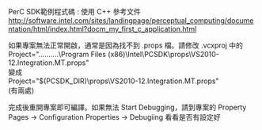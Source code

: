 PerC SDK範例程式碼 : 使用 C++
參考文件 http://software.intel.com/sites/landingpage/perceptual_computing/documentation/html/index.html?docm_my_first_c_application.html

如果專案無法正常開啟，通常是因為找不到 .props 檔。請修改 .vcxproj 中的
Project="..\..\..\..\..\Program Files (x86)\Intel\PCSDK\props\VS2010-12.Integration.MT.props" <br/>
變成<br/>
Project="$(PCSDK_DIR)\props\VS2010-12.Integration.MT.props" <br/>
(有兩處)

完成後重開專案即可編譯。如果無法 Start Debugging，請到專案的 Property Pages -> Configuration Properties -> Debugiing 看看是否有設定好

